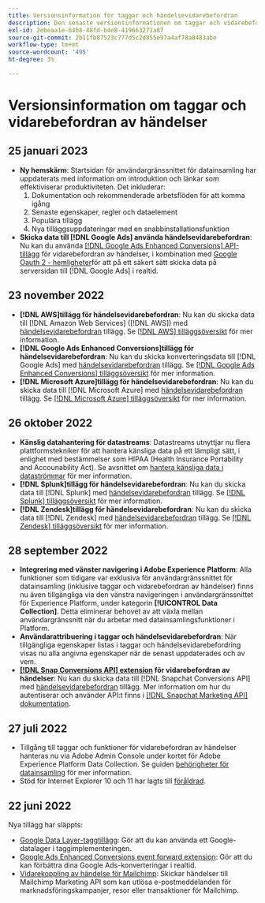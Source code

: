 ```yaml
---
title: Versionsinformation för taggar och händelsevidarebefordran
description: Den senaste versionsinformationen om taggar och vidarebefordran av händelser i Adobe Experience Platform.
exl-id: 2ebeaa1e-64b8-48fd-b4e8-419663271a87
source-git-commit: 2b11fb87523c777d5c2d855e97a4af78a8483abe
workflow-type: tm+mt
source-wordcount: '495'
ht-degree: 3%

---
```


# Versionsinformation om taggar och vidarebefordran av händelser

## 25 januari 2023

* **Ny hemskärm**: Startsidan för användargränssnittet för datainsamling har uppdaterats med information om introduktion och länkar som effektiviserar produktiviteten. Det inkluderar:
   1. Dokumentation och rekommenderade arbetsflöden för att komma igång
   1. Senaste egenskaper, regler och dataelement
   1. Populära tillägg
   1. Nya tilläggsuppdateringar med en snabbinstallationsfunktion
* **Skicka data till [!DNL Google Ads] använda händelsevidarebefordran**: Nu kan du använda [[!DNL Google Ads Enhanced Conversions] API-tillägg](../extensions/server/google-ads-enhanced-conversions/overview.md) för vidarebefordran av händelser, i kombination med [Google Oauth 2 - hemligheter](../ui/event-forwarding/secrets.md#google-oauth2)för att på ett säkert sätt skicka data på serversidan till [!DNL Google Ads] i realtid.

## 23 november 2022

* **[!DNL AWS]tillägg för händelsevidarebefordran**: Nu kan du skicka data till [!DNL Amazon Web Services] ([!DNL AWS]) med [händelsevidarebefordran](../../tags/ui/event-forwarding/overview.md) tillägg. Se [[!DNL AWS] tilläggsöversikt](../../tags/extensions/server/aws/overview.md) för mer information.
* **[!DNL Google Ads Enhanced Conversions]tillägg för händelsevidarebefordran**: Nu kan du skicka konverteringsdata till [!DNL Google Ads] med [händelsevidarebefordran](../../tags/ui/event-forwarding/overview.md) tillägg. Se [[!DNL Google Ads Enhanced Conversions] tilläggsöversikt](../../tags/extensions/server/google-ads-enhanced-conversions/overview.md) för mer information.
* **[!DNL Microsoft Azure]tillägg för händelsevidarebefordran**: Nu kan du skicka data till [!DNL Microsoft Azure] med [händelsevidarebefordran](../../tags/ui/event-forwarding/overview.md) tillägg. Se [[!DNL Microsoft Azure] tilläggsöversikt](../../tags/extensions/server/azure/overview.md) för mer information.

## 26 oktober 2022

* **Känslig datahantering för datastreams**: Datastreams utnyttjar nu flera plattformstekniker för att hantera känsliga data på ett lämpligt sätt, i enlighet med bestämmelser som HIPAA (Health Insurance Portability and Accounability Act). Se avsnittet om [hantera känsliga data i dataströmmar](../../edge/datastreams/overview.md#sensitive) för mer information.
* **[!DNL Splunk]tillägg för händelsevidarebefordran**: Nu kan du skicka data till [!DNL Splunk] med [händelsevidarebefordran](../ui/event-forwarding/overview.md) tillägg. Se [[!DNL Splunk] tilläggsöversikt](../extensions/server/splunk/overview.md) för mer information.
* **[!DNL Zendesk]tillägg för händelsevidarebefordran**: Nu kan du skicka data till [!DNL Zendesk] med [händelsevidarebefordran](../ui/event-forwarding/overview.md) tillägg. Se [[!DNL Zendesk] tilläggsöversikt](../extensions/server/zendesk/overview.md) för mer information.

## 28 september 2022

* **Integrering med vänster navigering i Adobe Experience Platform**: Alla funktioner som tidigare var exklusiva för användargränssnittet för datainsamling (inklusive taggar och vidarebefordran av händelser) finns nu även tillgängliga via den vänstra navigeringen i användargränssnittet för Experience Platform, under kategorin **[!UICONTROL Data Collection]**. Detta eliminerar behovet av att växla mellan användargränssnitt när du arbetar med datainsamlingsfunktioner i Platform.
* **Användarattribuering i taggar och händelsevidarebefordran**: När tillgängliga egenskaper listas i taggar och händelsevidarebefordring visas nu alla angivna egenskaper när de senast uppdaterades och av vem.
* **[[!DNL Snap Conversions API] extension](https://exchange.adobe.com/apps/ec/108550) för vidarebefordran av händelser**: Nu kan du skicka data till [!DNL Snapchat Conversions API] med [händelsevidarebefordran](../../tags/ui/event-forwarding/overview.md) tillägg. Mer information om hur du autentiserar och använder API:t finns i [[!DNL Snapchat Marketing API] dokumentation](https://marketingapi.snapchat.com/docs/conversion.html).

## 27 juli 2022

* Tillgång till taggar och funktioner för vidarebefordran av händelser hanteras nu via Adobe Admin Console under kortet för Adobe Experience Platform Data Collection. Se guiden [behörigheter för datainsamling](../../collection/permissions.md) för mer information.
* Stöd för Internet Explorer 10 och 11 har lagts till [föråldrad](../ie-deprecation.md).

## 22 juni 2022

Nya tillägg har släppts:

* [Google Data Layer-taggtillägg](../extensions/client/google-data-layer/overview.md): Gör att du kan använda ett Google-datalager i taggimplementeringen.
* [Google Ads Enhanced Conversions event forward extension](https://partners.adobe.com/exchangeprogram/experiencecloud/exchange.details.108630.html): Gör att du kan förbättra dina Google Ads-konverteringar i realtid.
* [Vidarekoppling av händelse för Mailchimp](../extensions/server/mailchimp/overview.md): Skickar händelser till Mailchimp Marketing API som kan utlösa e-postmeddelanden för marknadsföringskampanjer, resor eller transaktioner för Mailchimp.